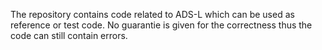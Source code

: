 The repository contains code related to ADS-L which can be used as reference or test code.
No guarantie is given for the correctness thus the code can still contain errors.
